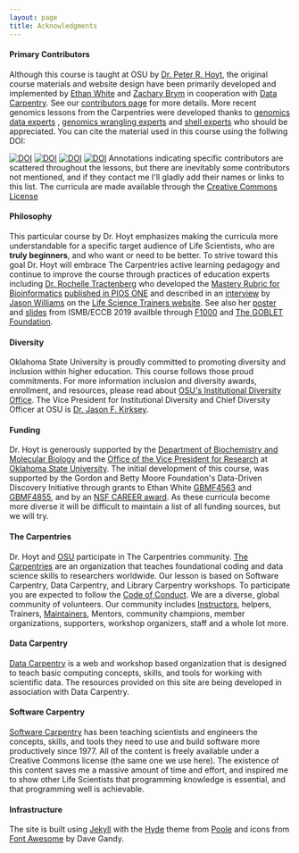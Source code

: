 ```yaml
---
layout: page
title: Acknowledgments
---
```


  #### Primary Contributors

Although this course is taught at OSU by [Dr. Peter R. Hoyt](http://biochemistry.okstate.edu/faculty/dr.-peter-hoyt-1), the original course materials and website 
design have been primarily developed and
implemented by [Ethan White](http://ethanwhite.org) and [Zachary Brym](http://zackbrym.weecology.org/) in cooperation with [Data Carpentry](https://datacarpentry.org/). See our [contributors page](https://github.com/datacarpentry/semester-biology/graphs/contributors) for more 
details. More recent genomics lessons from the Carpentries were developed thanks to 
[genomics data experts](https://github.com/datacarpentry/organization-genomics/graphs/contributors) 
, [genomics wrangling experts](https://github.com/datacarpentry/wrangling-genomics/graphs/contributors) 
and [shell experts](https://github.com/datacarpentry/shell-genomics/graphs/contributors) who should 
be appreciated. You can cite the material used in this course using the follwing DOI:

[![DOI](https://zenodo.org/badge/DOI/10.5281/zenodo.3260609.svg)](https://doi.org/10.5281/zenodo.3260609)
[![DOI](https://zenodo.org/badge/DOI/10.5281/zenodo.3260560.svg)](https://doi.org/10.5281/zenodo.3260560)
[![DOI](https://zenodo.org/badge/DOI/10.5281/zenodo.3260317.svg)](https://doi.org/10.5281/zenodo.3260317)
[![DOI](https://zenodo.org/badge/DOI/10.5281/zenodo.3260309.svg)](https://doi.org/10.5281/zenodo.3260309)
Annotations indicating specific contributors are scattered throughout the 
lessons, but there are inevitably some contributors not mentioned, and if they contact me 
I'll gladly add their names or links to this list. The curricula are made available through 
the [Creative Commons License](http://creativecommons.org/licenses/by/4.0/)

#### Philosophy

This particular course by Dr. Hoyt emphasizes making the curricula more 
understandable for a specific target
audience of Life Scientists, who are
**truly beginners**, and who want or need
to be better. To strive toward this 
goal Dr. Hoyt will embrace The Carpentries active learning pedagogy and continue to
improve the course through practices of education experts including 
[Dr. Rochelle Tractenberg](https://cbpr.georgetown.edu/rochelle_tractenberg/#)
who developed the [Mastery Rubric for Bioinformatics](https://www.biorxiv.org/content/10.1101/655456v1) [published in PlOS ONE](https://journals.plos.org/plosone/article?id=10.1371/journal.pone.0225256) 
and described in an [interview](https://lifescitrainers.org/2019/06/25/bioinformatics-mastery-rubric-interview-with-rochelle-tractenberg/)
by [Jason Williams](https://www.linkedin.com/in/jason-williams-52847233) on the 
[Life Science Trainers website](https://lifescitrainers.org). See also her [poster](https://f1000research.com/posters/8-1160) and [slides](https://f1000research.com/slides/8-1161) 
from ISMB/ECCB 2019 availble through [F1000](https://f1000research.com/) and [The GOBLET Foundation](https://www.mygoblet.org/).
 
#### Diversity
Oklahoma State University is proudly committed to promoting diversity and 
inclusion within higher education. This course follows those proud commitments. 
For more information inclusion and diversity awards, enrollment, and resources, 
please read about [OSU's Institutional Diversity Office](https://diversity.okstate.edu/).
The Vice President for Institutional Diversity and Chief Diversity Officer at OSU 
is [Dr. Jason F. Kirksey](https://diversity.okstate.edu/dr-jason-f-kirksey). 

#### Funding

Dr. Hoyt is generously supported by the 
[Department of Biochemistry and Molecular Biology](http://biochemistry.okstate.edu/) and 
the [Office of the Vice President for Research](https://research.okstate.edu/) at 
[Oklahoma State University](https://go.okstate.edu/). 
The initial development of this course, was supported by the Gordon
and Betty Moore Foundation's Data-Driven Discovery Initiative through grants
to Ethan White [GBMF4563](https://www.moore.org/grants/list/GBMF4563) and [GBMF4855](https://www.moore.org/grants/list/GBMF4855), and by an [NSF CAREER award](http://nsf.gov/awardsearch/showAward?AWD_ID=0953694). 
As these curricula become more diverse it will be difficult to maintain a 
list of all funding sources, but we will try. 

#### The Carpentries

Dr. Hoyt and [OSU](http://info.library.okstate.edu/c.php?g=902101) participate in The Carpentries community. 
[The Carpentries](https://carpentries.org/) are an organization that teaches foundational 
coding and data science skills to researchers worldwide. Our lesson is based on Software Carpentry, 
Data Carpentry, and Library Carpentry workshops. 
To participate you are expected to follow the [Code of Conduct](http://docs.carpentries.org/topic_folders/policies/code-of-conduct.html). 
We are a diverse, global community of volunteers. Our community includes 
[Instructors](https://carpentries.org/instructors/), helpers, Trainers, 
[Maintainers](https://carpentries.org/maintainers/), Mentors, community champions, 
member organizations, supporters, workshop organizers, staff and a whole lot more.

#### Data Carpentry

[Data Carpentry](http://datacarpentry.org/) is a web and workshop based organization 
that is designed to teach basic computing concepts, skills, and tools for working 
with scientific data. The resources provided on this site are being developed 
in association with Data Carpentry.

#### Software Carpentry

[Software Carpentry](http://software-carpentry.org) has been teaching scientists and engineers the concepts, skills, 
and tools they need to use and build software more productively since 1977. All 
of the content is freely available under a Creative Commons license (the same 
one we use here). The existence of this content saves me a massive 
amount of time and effort, and inspired me to show other Life Scientists that 
programming knowledge is essential, and that programming well is achievable.

#### Infrastructure

The site is built using [Jekyll](http://jekyllrb.com/) with the [Hyde](http://hyde.getpoole.com/) theme from [Poole](http://getpoole.com/) 
and icons from [Font Awesome](http://fontawesome.io) by Dave Gandy.
